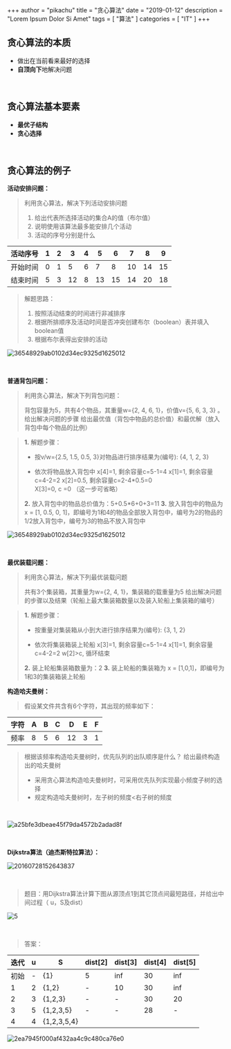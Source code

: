 +++
author = "pikachu"
title = "贪心算法"
date = "2019-01-12"
description = "Lorem Ipsum Dolor Si Amet"
tags = [
	"算法"
]
categories = [
    "IT"
]
+++


## 贪心算法的本质

- 做出在当前看来最好的选择
- **自顶向下**地解决问题

&nbsp;

## 贪心算法基本要素

- **最优子结构**
- **贪心选择**

&nbsp;

## 贪心算法的例子


**活动安排问题：**

> 利用贪心算法，解决下列活动安排问题
> 
> 1. 给出代表所选择活动的集合A的值（布尔值）
> 2. 说明使用该算法最多能安排几个活动
> 3. 活动的序号分别是什么


活动序号 | 1 | 2 | 3 | 4 | 5 | 6 | 7 | 8 | 9
-- | -- | -- | -- | -- | -- | -- | -- | -- | --
开始时间 | 0 | 1 | 5 | 6 | 7 | 8 | 10 | 14 | 15
结束时间 | 5 | 3 | 12 | 8 | 13 | 15 | 14 | 20 | 18


> 解题思路：
> 
> 1. 按照活动结束的时间进行非减排序
> 2. 根据所排顺序及活动时间是否冲突创建布尔（boolean）表并填入boolean值
> 3. 根据布尔表得出安排的活动

![36548929ab0102d34ec9325d1625012](https://user-images.githubusercontent.com/38284818/51071462-24320080-168c-11e9-83f2-56efd0246b7f.jpg)

&nbsp;

**普通背包问题：**

> 利用贪心算法，解决下列背包问题：
> 
> 背包容量为5，共有4个物品，其重量w={2, 4, 6, 1}，价值v={5, 6, 3, 3} 。
> 给出解决问题的步骤
> 给出最优值（背包中物品的总价值）和最优解（放入背包中每个物品的比例）

> **1.** 解题步骤：
> - 按v/w={2.5, 1.5, 0.5, 3}对物品进行排序结果为(编号): {4, 1, 2, 3}
> 
> - 依次将物品放入背包中
> x[4]=1, 剩余容量c=5-1=4
> x[1]=1, 剩余容量c=4-2=2
> x[2]=0.5, 剩余容量c=2-4*0.5=0    
> X[3]=0, c =0 （这一步可省略）
> 
> **2.** 放入背包中的物品总价值为：5+0.5*6+0+3=11
> **3.** 放入背包中的物品为 x = [1, 0.5, 0, 1]，即编号为1和4的物品全部放入背包中，编号为2的物品的1/2放入背包中，编号为3的物品不放入背包中

![36548929ab0102d34ec9325d1625012](https://user-images.githubusercontent.com/38284818/51071570-1d0bf200-168e-11e9-9c43-c340b7d0554f.jpg)

&nbsp;

**最优装载问题：**

> 利用贪心算法，解决下列最优装载问题
> 
> 共有3个集装箱，其重量为w={2, 4, 1}，集装箱的载重量为5
> 给出解决问题的步骤以及结果（轮船上最大集装箱数量以及装入轮船上集装箱的编号）

> **1.** 解题步骤：
> 
> - 按重量对集装箱从小到大进行排序结果为(编号): {3, 1, 2}
> 
> - 依次将集装箱装上轮船
> x[3]=1, 剩余容量c=5-1=4
> x[1]=1, 剩余容量c=4-2=2
> w[2]>c, 循环结束    
> 
> **2.** 装上轮船集装箱数量为：2
> **3.** 装上轮船的集装箱为 x = [1,0,1]，即编号为1和3的集装箱装上轮船


**构造哈夫曼树：**

> 假设某文件共含有6个字符，其出现的频率如下：
> 

字符 | A | B | C | D | E | F
-- | -- | -- | -- | -- | -- | --
频率 | 8 | 5 | 6 | 12 | 3 | 1

> 根据该频率构造哈夫曼树时，优先队列的出队顺序是什么？
> 给出最终构造出的哈夫曼树
>
> - 采用贪心算法构造哈夫曼树时，可采用优先队列实现最小频度子树的选择
> - 规定构造哈夫曼树时，左子树的频度<右子树的频度
> 

&nbsp;

![a25bfe3dbeae45f79da4572b2adad8f](https://user-images.githubusercontent.com/38284818/51071827-47f84500-1692-11e9-9d2f-8f3284dcb46a.jpg)

&nbsp;

**Dijkstra算法（迪杰斯特拉算法）：**

![20160728152643837](https://user-images.githubusercontent.com/38284818/51072845-c9f06a00-16a2-11e9-997e-2847b4a0c080.gif)

&nbsp;

> 题目：用Dijkstra算法计算下图从源顶点1到其它顶点间最短路径，并给出中间过程（ u，S及dist）

![5](https://user-images.githubusercontent.com/38284818/51072817-551d3000-16a2-11e9-83a0-c855626c1922.png)

&nbsp;

> 答案：

迭代 | u | S | dist[2] | dist[3] | dist[4] | dist[5]
-- | -- | -- | -- | -- | -- | --
初始 | - | {1} | 5 | inf | 30 | inf
1 | 2 | {1,2} | - | 10 | 30 | inf
2 | 3 | {1,2,3} | - | - | 30 | 20
3 | 5 | {1,2,3,5} | - | - | 28 | -
4 | 4 | {1,2,3,5,4} |   |   |   |  

![2ea7945f000af432aa4c9c480ca76e0](https://user-images.githubusercontent.com/38284818/51072886-bdb8dc80-16a3-11e9-98c2-5b1b46c02f12.jpg)








